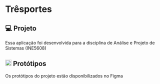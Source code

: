 # Trêsportes

💻 Projeto
---
Essa aplicação foi desenvolvida para a disciplina de Análise e Projeto de Sistemas (INE5608)

<img height="20em" src="https://cdn.jsdelivr.net/gh/devicons/devicon/icons/figma/figma-original.svg" /> Protótipos
---
Os protótipos do projeto estão disponibilizados no Figma
